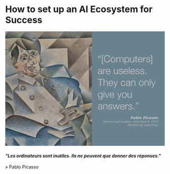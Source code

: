 # How to set up an AI Ecosystem for Success

![Opening Picture](../Images/08_running_case.png)


#### _"Les ordinateurs sont inutiles. Ils ne peuvent que donner des réponses."_
» Pablo Picasso